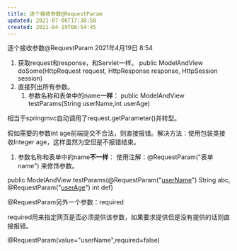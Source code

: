 ```yaml
---
title: 逐个接收参数@RequestParam
updated: 2021-07-06T17:38:58
created: 2021-04-19T08:54:45
---
```


逐个接收参数@RequestParam
2021年4月19日
8:54

1.  获取request和response，和Servlet一样。
public ModelAndView doSome(HttpRequest request, HttpResponse response, HttpSession session)
1.  直接列出所有参数。
    1.  参数名称和表单中的name**一样**：
public ModelAndView testParams(String userName,int userAge)

相当于springmvc自动调用了request.getParameter()并转型。

假如需要的参数int age前端提交不合法，则直接报错。解决方法：使用包装类接收Integer age，这样虽然为空但是不报错结束。
1.  参数名称和表单中的name**不一样**：
使用注解：@RequestParam("表单name") 来修饰参数。

public ModelAndView testParams(@RequestParam("<u>userName</u>") String abc, @RequestParam("<u>userAge</u>") int def)

@RequestParam另外一个参数：required

required用来指定网页是否必须提供该参数，如果要求提供但是没有提供的话则直接报错。

@RequestParam(value="userName",required=false)
